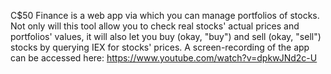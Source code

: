 C$50 Finance is a web app via which you can manage portfolios of stocks. Not only will this tool allow you to check real stocks' actual prices and portfolios' values, it will also let you buy (okay, "buy") and sell (okay, "sell") stocks by querying IEX for stocks' prices.
A screen-recording of the app can be accessed here: https://www.youtube.com/watch?v=dpkwJNd2c-U
